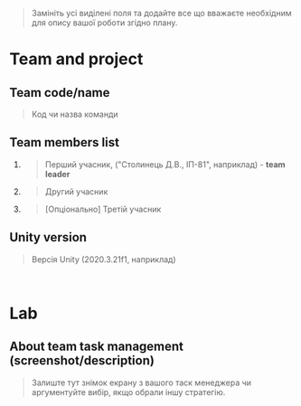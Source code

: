> Замініть усі виділені поля та додайте все що вважаєте необхідним для опису вашої роботи згідно плану. 

# Team and project
## Team code/name
> Код чи назва команди

## Team members list 
1. > Перший учасник, ("Столинець Д.В., ІП-81", наприклад) - **team leader**
1. > Другий учасник
1. > [Опціонально] Третій учасник 

## Unity version
> Версія Unity (2020.3.21f1, наприклад)

</br>

# Lab
## About team task management (screenshot/description)
> Залиште тут знімок екрану з вашого таск менеджера чи аргументуйте вибір, якщо обрали іншу стратегію.
